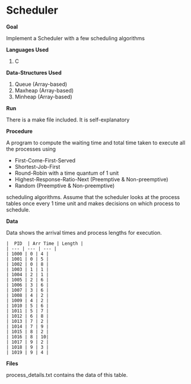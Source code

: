 # Scheduler

**Goal**

Implement a Scheduler with a few scheduling algorithms

**Languages Used**

1) C

**Data-Structures Used**

1) Queue (Array-based)
2) Maxheap (Array-based)
3) Minheap (Array-based)

**Run**

There is a make file included. It is self-explanatory

**Procedure**

A program to compute the waiting time and total time taken to execute all the processes using

* First-Come-First-Served
* Shortest-Job-First
* Round-Robin with a time quantum of 1 unit
* Highest-Response-Ratio-Next (Preemptive & Non-preemptive)
* Random (Preemptive & Non-preemptive)

scheduling algorithms. Assume that the scheduler looks at the process tables once every 1 time unit and makes decisions on which process to schedule.

**Data**

Data shows the arrival times and process lengths for execution.

    |  PID	| Arr Time | Length |
    | --- | --- | --- |
    | 1000 | 0 | 4 |
    | 1001 | 0 | 5 |
    | 1002 | 0 | 8 |
    | 1003 | 1 | 1 |
    | 1004 | 2 | 1 |
    | 1005 | 2 | 6 |
    | 1006 | 3 | 6 |
    | 1007 | 3 | 6 |
    | 1008 | 4 | 2 |
    | 1009 | 4 | 2 |
    | 1010 | 5 | 6 |
    | 1011 | 5 | 7 |
    | 1012 | 6 | 8 |
    | 1013 | 7 | 2 |
    | 1014 | 7 | 9 |
    | 1015 | 8 | 2 |
    | 1016 | 8 | 10|
    | 1017 | 9 | 2 |
    | 1018 | 9 | 3 |
    | 1019 | 9 | 4 |

**Files**

process_details.txt contains the data of this table.
